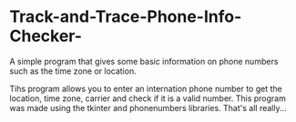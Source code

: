 # Track-and-Trace-Phone-Info-Checker-
A simple program that gives some basic information on phone numbers such as the time zone or location.

Tihs program allows you to enter an internation phone number to get the location, time zone, carrier and check if it is a valid number.
This program was made using the tkinter and phonenumbers libraries.
That's all really...
